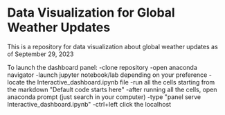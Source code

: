 # Data Visualization for Global Weather Updates
This is a repository for data visualization about global weather updates as of September 29, 2023

To launch the dashboard panel:
-clone repository
-open anaconda navigator
-launch jupyter notebook/lab depending on your preference
-locate the Interactive_dashboard.ipynb file
-run all the cells starting from the markdown "Default code starts here"
-after running all the cells, open anaconda prompt (just search in your computer)
-type "panel serve Interactive_dashboard.ipynb"
-ctrl+left click the localhost